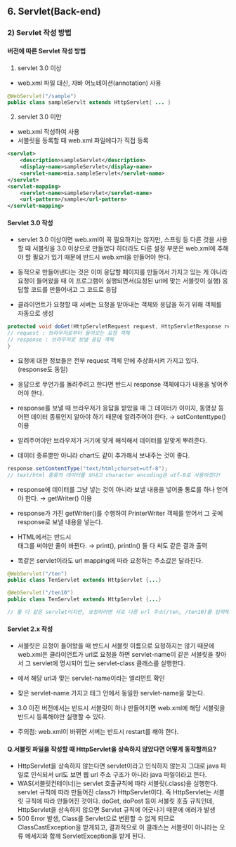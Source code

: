 ## 6. Servlet(Back-end)
### 2) Servlet 작성 방법
#### 버전에 따른 Servlet 작성 방법
1. servlet 3.0 이상
* web.xml 파일 대신, 자바 어노테이션(annotation) 사용
```java
@WebServlet("/sample")
public class sampleServlt extends HttpServlet{ ... }
```

2. servlet 3.0 미만
* web.xml 작성하여 사용
* 서블릿을 등록할 때 web.xml 파일에다가 직접 등록
```xml
<servlet>
    <description>sampleServlet</description>
    <display-name>sampleServlet</display-name>
    <servlet-name>mia.sampleServlet</servlet-name>
</servlet>
<servlet-mapping>
    <servlet-name>sampleServlet</servlet-name>
    <url-pattern>/sample</url-pattern>
</servlet-mapping>
```



#### Servlet 3.0 작성
* servlet 3.0 이상이면 web.xml이 꼭 필요하지는 않지만, 스프링 등 다른 것을 사용할 때 서블릿을 3.0 이상으로 만들었다 하더라도 다른 설정 부분은 web.xml에 추해야 할 필요가 있기 때문에 반드시 web.xml을 만들어야 한다.

* 동적으로 만들어낸다는 것은 이미 응답할 페이지를 만들어서 가지고 있는 게 아니라 요청이 들어왔을 때 이 프로그램이 실행되면서(요청된 url에 맞는 서블릿이 실행) 응답할 코드를 만들어내고 그 코드로 응답

 * 클라이언트가 요청할 때 서버는 요청을 받아내는 객체와 응답을 하기 위해 객체를 자동으로 생성
 ```java
 protected void doGet(HttpServletRequest request, HttpServletResponse response) throws ServletException, IOException {
// request : 브라우저로부터 들어오는 요청 객체
// response : 브라우저로 보낼 응답 객체
 }
 ```
 * 요청에 대한 정보들은 전부 request 객체 안에 추상화시켜 가지고 있다. (response도 동일)
 * 응답으로 무언가를 돌려주려고 한다면 반드시 response 객체에다가 내용을 넣어주어야 한다.

 * response를 보낼 때 브라우저가 응답을 받았을 때 그 데이터가 이미지, 동영상 등 어떤 데이터 종류인지 알아야 하기 때문에 알려주어야 한다.
    → setContenttype() 이용
* 알려주어야만 브라우저가 거기에 맞게 해석해서 데이터를 알맞게 뿌려준다.
* 데이터 종류뿐만 아니라 chart도 같이 추가해서 보내주는 것이 좋다.
```java
response.setContentType("text/html;charset=utf-8");
// text/html 종류의 데이터를 보내고 character encoding은 utf-8로 사용하겠다!
```

* response에 데이터를 그냥 넣는 것이 아니라 보낼 내용을 넣어줄 통로를 하나 얻어야 한다.
  → getWriter() 이용
* response가 가진 getWriter()를 수행하여 PrinterWriter 객체를 얻어서 그 곳에 response로 보낼 내용을 넣는다.

* HTML에서는 반드시 <br> 태그를 써야만 줄이 바뀐다.
  → print(), println() 둘 다 써도 같은 결과 출력

* 똑같은 servlet이라도 url mapping에 따라 요청하는 주소값은 달라진다.
```java
@WebServlet("/ten")
public class TenServlet extends HttpServlet {...}

@WebServlet("/ten10")
public class TenServlet extends HttpServlet {...}

// 둘 다 같은 servlet이지만, 요청하려면 서로 다른 url 주소(/ten, /ten10)를 입력해야 한다.
```



#### Servlet 2.x 작성
* 서블릿은 요청이 들어왔을 때 반드시 서블릿 이름으로 요청하지는 않기 때문에 web.xml은 클라이언트가 url로 요청을 하면 servlet-name이 같은 서블릿을 찾아서 그 servlet에 명시되어 있는 servlet-class 클래스를 실행한다.

* <servlet-mapping>에서 해당 url과 맞는 servlet-name이라는 엘리먼트 확인
* 찾은 servlet-name 가지고 <servlet> 태그 안에서 동일한 servlet-name을 찾는다.

* 3.0 이전 버전에서는 반드시 서블릿이 하나 만들어지면 web.xml에 해당 서블릿을 반드시 등록해야만 실행할 수 있다.

* 주의점: web.xml이 바뀌면 서버는 반드시 restart를 해야 한다.



#### Q.서블릿 파일을 작성할 때 HttpServlet을 상속하지 않았다면 어떻게 동작할까요?
* HttpServlet을 상속하지 않는다면 servlet이라고 인식하지 않는지 그대로 java 파일로 인식되서 url도 보면 웹 url 주소 구조가 아니라 java 파일이라고 뜬다.
* WAS(서블릿컨테이너)는 servlet 호출규칙에 따라 서블릿(.class)을 실행한다. servlet 규칙에 따라 만들어진 class가 HttpServlet이다. 즉 HttpServlet는 서블릿 규칙에 따라 만들어진 것이다. doGet, doPost 등이 서블릿 호출 규칙인데, HttpServlet을 상속하지 않으면 Servlet 규칙에 어긋나기 때문에 에러가 발생
* 500 Error 발생, Class를 Servlet으로 변환할 수 없게 되므로 ClassCastException을 받게되고, 결과적으로 이 클래스는 서블릿이 아니라는 오류 메세지와 함께 ServletException을 받게 된다.
